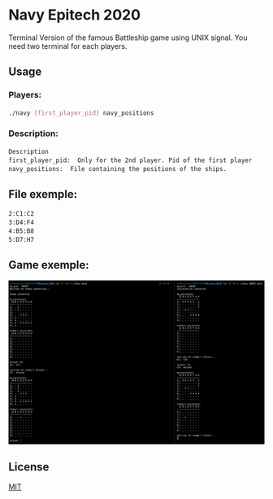 # Navy Epitech 2020

Terminal Version of the famous Battleship game using UNIX signal. You need two terminal for each players.

## Usage

### Players:
```bash
./navy [first_player_pid] navy_positions
```
### Description:
```bash
Description
first_player_pid:  Only for the 2nd player. Pid of the first player
navy_positions:  File containing the positions of the ships.
```

## File exemple:
```bash
2:C1:C2
3:D4:F4
4:B5:B8
5:D7:H7
```

## Game exemple:

![Exemple](example.png?raw=true "Title")

## License
[MIT](https://choosealicense.com/licenses/mit/)

